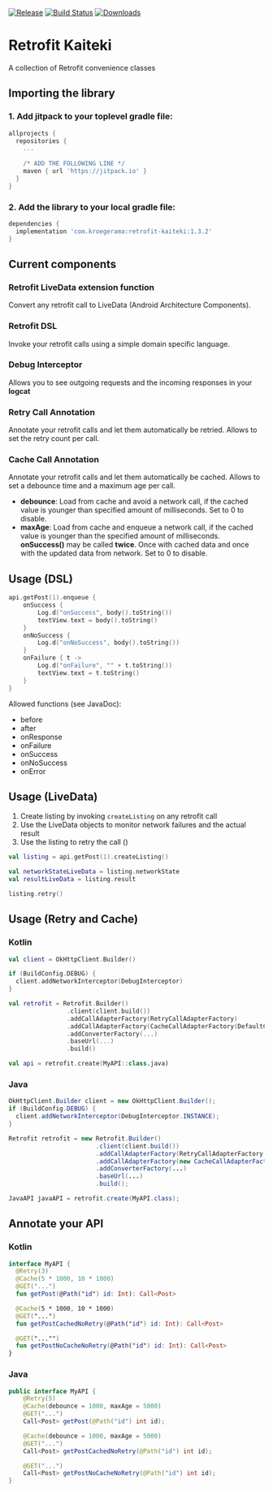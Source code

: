 [![Release](https://jitpack.io/v/kroegerama/retrofit-kaiteki.svg)](https://jitpack.io/#kroegerama/retrofit-kaiteki)
[![Build Status](https://travis-ci.org/kroegerama/retrofit-kaiteki.svg?branch=master)](https://travis-ci.org/kroegerama/retrofit-kaiteki)
[![Downloads](https://jitpack.io/v/kroegerama/retrofit-kaiteki/month.svg)](https://jitpack.io/#kroegerama/retrofit-kaiteki)

# Retrofit Kaiteki
A collection of Retrofit convenience classes

## Importing the library

### 1. Add jitpack to your **toplevel** gradle file:

```gradle
allprojects {
  repositories {
    ...
    
    /* ADD THE FOLLOWING LINE */
    maven { url 'https://jitpack.io' }
  }
}
```

### 2. Add the library to your **local** gradle file:

```gradle
dependencies {
  implementation 'com.kroegerama:retrofit-kaiteki:1.3.2'
}
```

## Current components

### Retrofit LiveData extension function

Convert any retrofit call to LiveData (Android Architecture Components).

### Retrofit DSL

Invoke your retrofit calls using a simple domain specific language.

### Debug Interceptor
Allows you to see outgoing requests and the incoming responses in your **logcat**

### Retry Call Annotation
Annotate your retrofit calls and let them automatically be retried.
Allows to set the retry count per call.

### Cache Call Annotation
Annotate your retrofit calls and let them automatically be cached.
Allows to set a debounce time and a maximum age per call.

- **debounce**: Load from cache and avoid a network call, if the cached value is younger than specified amount of milliseconds. Set to 0 to disable.
- **maxAge**: Load from cache and enqueue a network call, if the cached value is younger than the specified amount of milliseconds. **onSuccess()** may be called **twice**. Once with cached data and once with the updated data from network. Set to 0 to disable.

## Usage (DSL)

```kotlin
api.getPost(1).enqueue {
    onSuccess {
        Log.d("onSuccess", body().toString())
        textView.text = body().toString()
    }
    onNoSuccess {
        Log.d("onNoSuccess", body().toString())
    }
    onFailure { t ->
        Log.d("onFailure", "" + t.toString())
        textView.text = t.toString()
    }
}
```
Allowed functions (see JavaDoc):
* before
* after
* onResponse
* onFailure
* onSuccess
* onNoSuccess
* onError

## Usage (LiveData)

1. Create listing by invoking `createListing` on any retrofit call
2. Use the LiveData objects to monitor network failures and the actual result
3. Use the listing to retry the call ()

```kotlin
val listing = api.getPost(1).createListing()

val networkStateLiveData = listing.networkState
val resultLiveData = listing.result

listing.retry()
```

## Usage (Retry and Cache)

### Kotlin

```kotlin
val client = OkHttpClient.Builder()

if (BuildConfig.DEBUG) {
  client.addNetworkInterceptor(DebugInterceptor)
}

val retrofit = Retrofit.Builder()
                .client(client.build())
                .addCallAdapterFactory(RetryCallAdapterFactory)
                .addCallAdapterFactory(CacheCallAdapterFactory(DefaultCacheHandler(this)))
                .addConverterFactory(...)
                .baseUrl(...)
                .build()

val api = retrofit.create(MyAPI::class.java)
```

### Java

```java
OkHttpClient.Builder client = new OkHttpClient.Builder();
if (BuildConfig.DEBUG) {
  client.addNetworkInterceptor(DebugInterceptor.INSTANCE);
}

Retrofit retrofit = new Retrofit.Builder()
                        .client(client.build())
                        .addCallAdapterFactory(RetryCallAdapterFactory.INSTANCE)
                        .addCallAdapterFactory(new CacheCallAdapterFactory(new DefaultCacheHandler(context, DefaultCacheHandler.DEFAULT_DISK_SIZE, DefaultCacheHandler.DEFAULT_MEM_CACHE_ENTRIES)))
                        .addConverterFactory(...)
                        .baseUrl(...)
                        .build();

JavaAPI javaAPI = retrofit.create(MyAPI.class);
```

## Annotate your API

### Kotlin

```kotlin
interface MyAPI {
  @Retry(3)
  @Cache(5 * 1000, 10 * 1000)
  @GET("...")
  fun getPost(@Path("id") id: Int): Call<Post>

  @Cache(5 * 1000, 10 * 1000)
  @GET("...")
  fun getPostCachedNoRetry(@Path("id") id: Int): Call<Post>

  @GET("..."")
  fun getPostNoCacheNoRetry(@Path("id") id: Int): Call<Post>
}
```

### Java

```java
public interface MyAPI {
    @Retry(5)
    @Cache(debounce = 1000, maxAge = 5000)
    @GET("...")
    Call<Post> getPost(@Path("id") int id);

    @Cache(debounce = 1000, maxAge = 5000)
    @GET("...")
    Call<Post> getPostCachedNoRetry(@Path("id") int id);

    @GET("...")
    Call<Post> getPostNoCacheNoRetry(@Path("id") int id);
}
```
